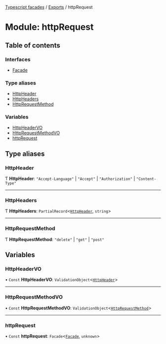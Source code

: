 [Typescript facades](../index.md) / [Exports](../modules.md) / httpRequest

# Module: httpRequest

## Table of contents

### Interfaces

- [Facade](../interfaces/httpRequest.Facade.md)

### Type aliases

- [HttpHeader](httpRequest.md#httpheader)
- [HttpHeaders](httpRequest.md#httpheaders)
- [HttpRequestMethod](httpRequest.md#httprequestmethod)

### Variables

- [HttpHeaderVO](httpRequest.md#httpheadervo)
- [HttpRequestMethodVO](httpRequest.md#httprequestmethodvo)
- [httpRequest](httpRequest.md#httprequest)

## Type aliases

### HttpHeader

Ƭ **HttpHeader**: ``"Accept-Language"`` \| ``"Accept"`` \| ``"Authorization"`` \| ``"Content-Type"``

___

### HttpHeaders

Ƭ **HttpHeaders**: `PartialRecord`<[`HttpHeader`](httpRequest.md#httpheader), `string`\>

___

### HttpRequestMethod

Ƭ **HttpRequestMethod**: ``"delete"`` \| ``"get"`` \| ``"post"``

## Variables

### HttpHeaderVO

• `Const` **HttpHeaderVO**: `ValidationObject`<[`HttpHeader`](httpRequest.md#httpheader)\>

___

### HttpRequestMethodVO

• `Const` **HttpRequestMethodVO**: `ValidationObject`<[`HttpRequestMethod`](httpRequest.md#httprequestmethod)\>

___

### httpRequest

• `Const` **httpRequest**: `Facade`<[`Facade`](../interfaces/httpRequest.Facade.md), `unknown`\>
